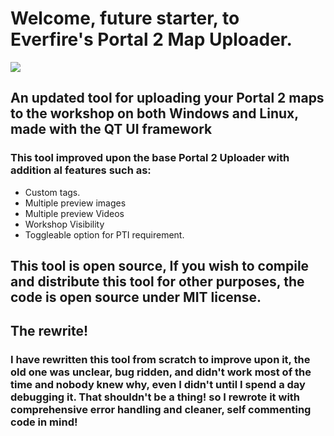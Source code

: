 # Welcome, future starter, to Everfire's Portal 2 Map Uploader.

![](https://media.discordapp.net/attachments/645794660522000394/936721993359843388/P2_Publisher_Icon2.png)

## An updated tool for uploading your Portal 2 maps to the workshop on both Windows and Linux, made with the QT UI framework

### This tool improved upon the base Portal 2 Uploader with addition al features such as:
- Custom tags.
- Multiple preview images
- Multiple preview Videos
- Workshop Visibility
- Toggleable option for PTI requirement.

## This tool is open source, If you wish to compile and distribute this tool for other purposes, the code is open source under MIT license.

## The rewrite!
### I have rewritten this tool from scratch to improve upon it, the old one was unclear, bug ridden, and didn't work most of the time and nobody knew why, even I didn't until I spend a day debugging it. That shouldn't be a thing! so I rewrote it with comprehensive error handling and cleaner, self commenting code in mind!

